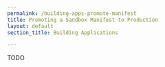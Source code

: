 ```yaml
---
permalink: /building-apps-promote-manifest
title: Promoting a Sandbox Manifest to Production
layout: default
section_title: Building Applications

---
```


TODO
